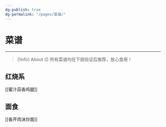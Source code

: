 ```yaml
---
dg-publish: true
dg-permalink: "/pages/菜谱/"
---
```

# 菜谱

***


> [!info] About
> 😉 所有菜谱均在下厨验证后推荐，放心食用！

## 红烧系
[[蜜汁蒜香鸡腿]]

## 面食
 [[香芹肉沫炒面]]